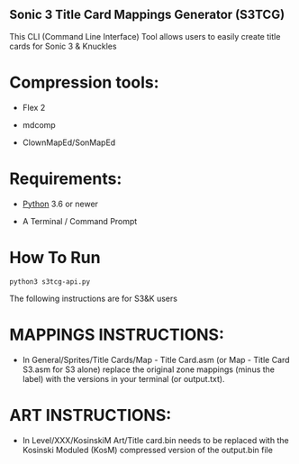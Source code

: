 ## Sonic 3 Title Card Mappings Generator (S3TCG)

This CLI (Command Line Interface) Tool allows users to easily create title cards for Sonic 3 & Knuckles

# Compression tools:

* Flex 2

* mdcomp

* ClownMapEd/SonMapEd

# Requirements:

* [Python](https://www.python.org/downloads/) 3.6 or newer
 
* A Terminal / Command Prompt

# How To Run

```
python3 s3tcg-api.py
```

The following instructions are for S3&K users

# MAPPINGS INSTRUCTIONS:

* In General/Sprites/Title Cards/Map - Title Card.asm (or Map - Title Card S3.asm for S3 alone) replace the original zone mappings (minus the label) with the versions in your terminal (or output.txt).

    
# ART INSTRUCTIONS:
*    In Level/XXX/KosinskiM Art/Title card.bin needs to be replaced with the Kosinski Moduled (KosM) compressed version of the output.bin file

